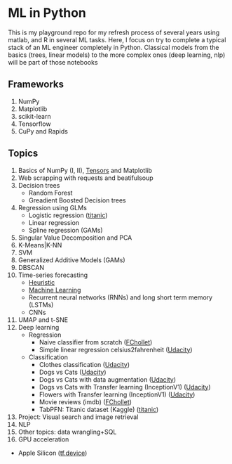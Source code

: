 # ML in Python
This is my playground repo for my refresh process of several years using matlab, and R in several ML tasks. Here, I focus on try to complete a typical stack of an ML engineer completely in Python. Classical models from the basics (trees, linear models) to the more complex ones (deep learning, nlp) will be part of those notebooks

## Frameworks
1. NumPy 
2. Matplotlib
3. scikit-learn
4. Tensorflow
5. CuPy and Rapids

## Topics
1. Basics of NumPy (I, II), [Tensors](https://github.com/maurosc3ner/ml_python_playground/blob/main/book_fchollet/dl_chollet_ch2_ch3.ipynb) and Matplotlib
2. Web scrapping with requests and beatifulsoup
3. Decision trees
   * Random Forest
   * Greadient Boosted Decision trees
4. Regression using GLMs
   * Logistic regression ([titanic](https://github.com/maurosc3ner/ml_python_playground/blob/main/titanicTabPFN.ipynb))
   * Linear regression
   * Spline regression (GAMs)
6. Singular Value Decomposition and PCA
7. K-Means|K-NN
8. SVM
9. Generalized Additive Models (GAMs)
10. DBSCAN
11. Time-series forecasting
    * [Heuristic](https://github.com/maurosc3ner/ml_python_playground/blob/main/courses/udacity_intro_to_tensorflow_for_deep_learning/time_series_I.ipynb)
    * [Machine Learning](https://github.com/maurosc3ner/ml_python_playground/blob/main/courses/udacity_intro_to_tensorflow_for_deep_learning/time_series_I.ipynb)
    * Recurrent neural networks (RNNs) and long short term memory (LSTMs)
    * CNNs
12. UMAP and t-SNE
13. Deep learning
    * Regression
      * Naive classifier from scratch ([FChollet](https://github.com/maurosc3ner/ml_python_playground/blob/main/book_fchollet/dl_chollet_ch2_ch3.ipynb))
      * Simple linear regression celsius2fahrenheit ([Udacity](https://github.com/maurosc3ner/ml_python_playground/blob/main/courses/udacity_intro_to_tensorflow_for_deep_learning/regression_celsius_to_fahrenheit.ipynb))
    * Classification
      * Clothes classification ([Udacity](https://github.com/maurosc3ner/ml_python_playground/blob/main/courses/udacity_intro_to_tensorflow_for_deep_learning/classifying_images_of_clothing.ipynb))
      * Dogs vs Cats ([Udacity](https://github.com/maurosc3ner/ml_python_playground/blob/main/courses/udacity_intro_to_tensorflow_for_deep_learning/cnn_1_dogs_vs_cats.ipynb))
      *  Dogs vs Cats with data augmentation ([Udacity](https://github.com/maurosc3ner/ml_python_playground/blob/main/courses/udacity_intro_to_tensorflow_for_deep_learning/cnn_2_flowers_with_data_augmentation.ipynb))
      * Dogs vs Cats with Transfer learning (InceptionV1) ([Udacity](https://github.com/maurosc3ner/ml_python_playground/blob/main/courses/udacity_intro_to_tensorflow_for_deep_learning/cnn_1_dogs_vs_cats.ipynb))
      * Flowers with Transfer learning (InceptionV1) ([Udacity](https://github.com/maurosc3ner/ml_python_playground/blob/main/courses/udacity_intro_to_tensorflow_for_deep_learning/cnn_2_flowers_with_data_augmentation.ipynb))
      * Movie reviews (imdb) ([FChollet](https://github.com/maurosc3ner/ml_python_playground/blob/main/book_fchollet/dl_chollet_ch4_1_imdb_classifier.ipynb))
      * TabPFN: Titanic dataset (Kaggle) ([titanic](https://github.com/maurosc3ner/ml_python_playground/blob/main/titanicTabPFN.ipynb))
14. Project: Visual search and image retrieval
15. NLP
16. Other topics: data wrangling+SQL
17. GPU acceleration 
   * Apple Silicon ([tf.device](https://github.com/maurosc3ner/ml_python_playground/blob/main/book_fchollet/cpu_vs_gpu_appleM1.ipynb))
